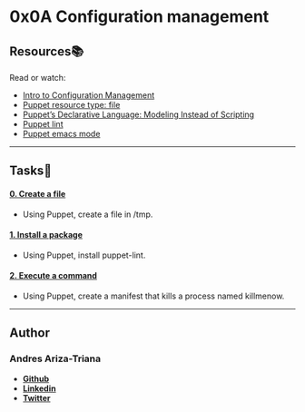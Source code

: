 # 0x0A Configuration management

## Resources:books:
Read or watch:
* [Intro to Configuration Management](https://intranet.hbtn.io/rltoken/r-NmkYO8bxIKp2qEx2ZjKQ)
* [Puppet resource type: file](https://intranet.hbtn.io/rltoken/fuhnsI9_1_F4GrHwGT3GxA)
* [Puppet’s Declarative Language: Modeling Instead of Scripting](https://intranet.hbtn.io/rltoken/Fqmb5rnChQgYAypvKoTxAQ)
* [Puppet lint](https://intranet.hbtn.io/rltoken/oezu0m_hJ8nEVA6a9o17Tw)
* [Puppet emacs mode](https://intranet.hbtn.io/rltoken/N70cVw8mG3707He-OxjP1w)

---

## Tasks:pencil:

#### [0. Create a file](./0-create_a_file.pp)
* Using Puppet, create a file in /tmp.


#### [1. Install a package](./1-install_a_package.pp)
* Using Puppet, install puppet-lint.


#### [2. Execute a command](./2-execute_a_command.pp)
* Using Puppet, create a manifest that kills a process named killmenow.

---


## Author

### Andres Ariza-Triana

* [**Github**](https://github.com/aarizat)
* [**Linkedin**](https://www.linkedin.com/in/aarizatr/)
* [**Twitter**](https://twitter.com/aarizatr)